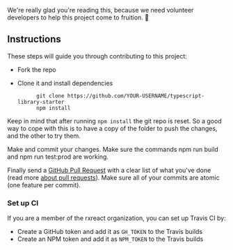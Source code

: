 We're really glad you're reading this, because we need volunteer developers to help this project come to fruition. 👏

## Instructions

These steps will guide you through contributing to this project:

- Fork the repo
- Clone it and install dependencies

      		git clone https://github.com/YOUR-USERNAME/typescript-library-starter
      		npm install

Keep in mind that after running `npm install` the git repo is reset. So a good way to cope with this is to have a copy of the folder to push the changes, and the other to try them.

Make and commit your changes. Make sure the commands npm run build and npm run test:prod are working.

Finally send a [GitHub Pull Request](https://github.com/alexjoverm/typescript-library-starter/compare?expand=1) with a clear list of what you've done (read more [about pull requests](https://help.github.com/articles/about-pull-requests/)). Make sure all of your commits are atomic (one feature per commit).

### Set up CI

If you are a member of the rxreact organization, you can set up Travis CI by:

- Create a GitHub token and add it as `GH_TOKEN` to the Travis builds
- Create an NPM token and add it as `NPM_TOKEN` to the Travis builds
